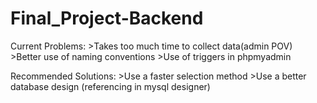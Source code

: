 # Final_Project-Backend
Current Problems:
    >Takes too much time to collect data(admin POV)
    >Better use of naming conventions
    >Use of triggers in phpmyadmin

Recommended Solutions:
    >Use a faster selection method 
    >Use a better database design (referencing in mysql designer)
